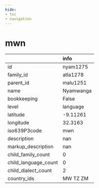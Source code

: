 ```yaml
---
hide:
- toc
- navigation
---
```

# mwn
|                      | info      |
|:---------------------|:----------|
| id                   | nyam1275  |
| family_id            | atla1278  |
| parent_id            | malu1251  |
| name                 | Nyamwanga |
| bookkeeping          | False     |
| level                | language  |
| latitude             | -9.11261  |
| longitude            | 32.3163   |
| iso639P3code         | mwn       |
| description          | nan       |
| markup_description   | nan       |
| child_family_count   | 0         |
| child_language_count | 0         |
| child_dialect_count  | 2         |
| country_ids          | MW TZ ZM  |